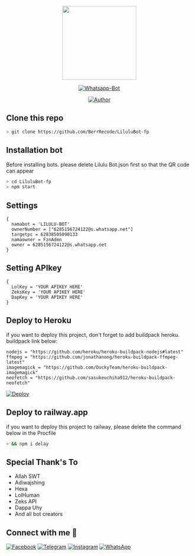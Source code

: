 <p align="center">
<img src="https://i.ibb.co/84dYvnH/88ae68c16b70100441e86fb010b84e82.jpg" width="200" height="200">
</p>
<p align="center">
<a href="#"><img title="Whatsapp-Bot" src="https://img.shields.io/badge/Lilulu Bot-blue?colorA=%50CD29&colorB=%50CD29&style=for-the-badge"></a>
</p>
<p align="center">
<a href="https://github.com/BerrRecode"><img title="Author" src="https://img.shields.io/badge/Author-BerrRecode-yellow.svg?style=for-the-badge&logo=github"></a>
</p>

## Clone this repo

```bash
> git clone https://github.com/BerrRecode/LiluluBot-fp
```

## Installation bot 
Before installing bots. please delete Lilulu Bot.json first so that the QR code can appear

```bash
> cd LiluluBot-fp
> npm start
```

## Settings

```nodeja
{
  namabot = 'LILULU-BOT'
  ownerNumber = ["6285156724122@s.whatsapp.net"]
  targetpc = 62838505090133
  namaowner = FznAdmn
  owner = 6285156724122@s.whatsapp.net
}
```
## Setting APIkey

```nodejs
{
  LolKey = 'YOUR APIKEY HERE' 
  ZeksKey = 'YOUR APIKEY HERE' 
  DapKey = 'YOUR APIKEY HERE'
}
```

## Deploy to Heroku
if you want to deploy this project, don't forget to add buildpack heroku. buildpack link below:

```nodejs
nodejs = "https://github.com/heroku/heroku-buildpack-nodejs#latest"
ffmpeg = "https://github.com/jonathanong/heroku-buildpack-ffmpeg-latest"
imagemagick = "https://github.com/DuckyTeam/heroku-buildpack-imagemagick"
neofetch = "https://github.com/sasukeuchiha912/heroku-buildpack-neofetch"
```

[![Deploy](https://www.herokucdn.com/deploy/button.svg)](https://heroku.com/deploy?template=https://github.com/BerrRecode/LiluluBot-fp/)

## Deploy to railway.app 
if you want to deploy this project to railway, please delete the command below in the Procfile

```bash
> && npm i delay
```

## Special Thank's To
* Allah SWT
* Adiwajshing
* Hexa
* LolHuman
* Zeks API
* Dappa Uhy
* And all bot creators

## Connect with me 👋

[![Facebook](https://img.shields.io/badge/Facebook-%234267B2.svg?&style=for-the-badge&logo=facebook&logoColor=white)](https://www.facebook.com/RedTripper)
[![Telegram](https://img.shields.io/badge/Telegram-%230088cc.svg?&style=for-the-badge&logo=telegram&logoColor=white)](https://t.me/im_fzn)
[![Instagram](https://img.shields.io/badge/Instagram-E4405F?style=for-the-badge&logo=instagram&logoColor=white)](https://instagram.com/efzyn_)
[![WhatsApp](https://img.shields.io/badge/WhatsApp-25D366?style=for-the-badge&logo=whatsapp&logoColor=white)](https://wa.me/6285156724122)


